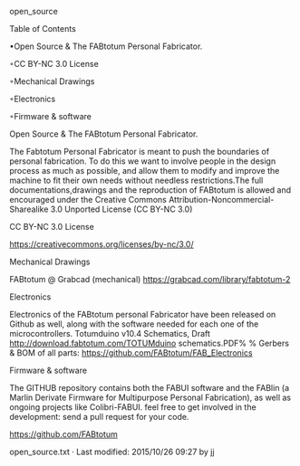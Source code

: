 open_source

  

Table of Contents


•Open Source & The FABtotum Personal Fabricator.

◦CC BY-NC 3.0 License


◦Mechanical Drawings


◦Electronics


◦Firmware & software


 
Open Source & The FABtotum Personal Fabricator.


The Fabtotum Personal Fabricator is meant to push the boundaries of personal fabrication.
 To do this we want to involve people in the design process as much as possible, and allow them to modify and improve the machine to fit their own needs without needless restrictions.The full documentations,drawings and the reproduction of FABtotum is allowed and encouraged under the Creative Commons Attribution-Noncommercial-Sharealike 3.0 Unported License (CC BY-NC 3.0) 

CC BY-NC 3.0 License



https://creativecommons.org/licenses/by-nc/3.0/ 

Mechanical Drawings



 FABtotum @ Grabcad (mechanical)
https://grabcad.com/library/fabtotum-2

 

Electronics



 Electronics of the FABtotum personal Fabricator have been released on Github as well, 
 along with the software needed for each one of the microcontrollers.
 Totumduino v10.4 Schematics, Draft
http://download.fabtotum.com/TOTUMduino schematics.PDF% % Gerbers & BOM of all parts:
https://github.com/FABtotum/FAB_Electronics 

Firmware & software


The GITHUB repository contains both the FABUI software and the FABlin (a Marlin Derivate Firmware for Multipurpose Personal Fabrication), as well as ongoing projects like Colibri-FABUI. feel free to get involved in the development: send a pull request for your code. 

https://github.com/FABtotum 
  
open_source.txt · Last modified: 2015/10/26 09:27 by jj